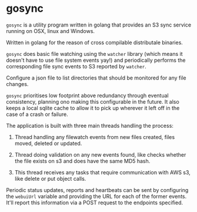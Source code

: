 # gosync

`gosync` is a utility program written in golang that provides an S3 sync service running on OSX, linux and Windows.

Written in golang for the reason of cross compilable distributale binaries.

`gosync` does basic file watching using the `watcher` library (which means it doesn't have to use file system events yay!) and periodically performs the corresponding file sync events to S3 reported by `watcher`.

Configure a json file to list directories that should be monitored for any file changes.

`gosync` prioritises low footprint above redundancy through eventual consistency, planning ono making this configurable in the future. It also keeps a local sqlite cache to allow it to pick up wherever it left off in the case of a crash or failure.

The application is built with three main threads handling the process:

1) Thread handling any filewatch events from new files created, files moved, deleted or updated.

2) Thread doing validation on any new events found, like checks whether the file exists on s3 and does have the same MD5 hash.

3) This thread receives any tasks that require communication with AWS s3, like delete or put object calls.

Periodic status updates, reports and heartbeats can be sent by configuring the `webuiUrl` variable and providing the URL for each of the former events. It'll report this information via a POST request to the endpoints specified.